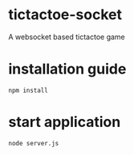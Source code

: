 # tictactoe-socket

A websocket based tictactoe game

# installation guide

```
npm install

```

# start application
```
node server.js
```
